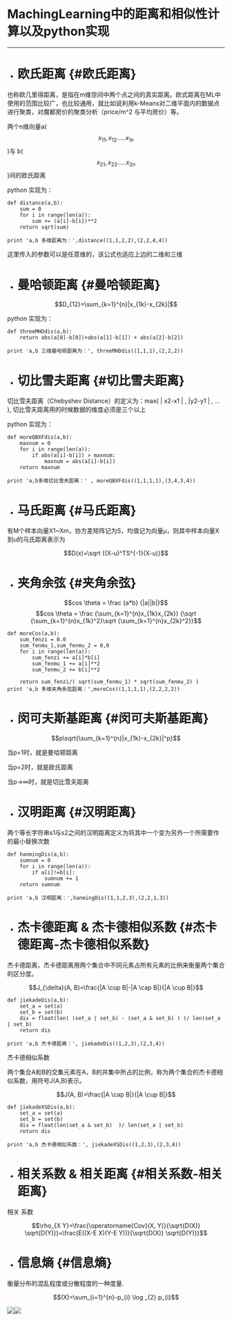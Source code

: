 # MachingLearning中的距离和相似性计算以及python实现

---

* # 欧氏距离 {#欧氏距离}

也称欧几里得距离，是指在m维空间中两个点之间的真实距离。欧式距离在ML中使用的范围比较广，也比较通用，就比如说利用k-Means对二维平面内的数据点进行聚类，对魔都房价的聚类分析（price/m^2 与平均房价）等。

两个n维向量a\($$x_{11},x_{12}.....x_{1n}$$\)与 b\($$x_{21},x_{22}.....x_{2n}$$\)间的欧氏距离

python 实现为：

```
def distance(a,b):
    sum = 0
    for i in range(len(a)):
        sum += (a[i]-b[i])**2
    return sqrt(sum)

print 'a,b 多维距离为：',distance((1,1,2,2),(2,2,4,4))
```

这里传入的参数可以是任意维的，该公式也适应上边的二维和三维

* # 曼哈顿距离 {#曼哈顿距离}

$$D_{12}=\sum_{k=1}^{n}|x_{1k}-x_{2k}|$$

python 实现为：

```
def threeMHDdis(a,b):
    return abs(a[0]-b[0])+abs(a[1]-b[1]) + abs(a[2]-b[2])

print 'a,b 三维曼哈顿距离为：', threeMHDdis((1,1,1),(2,2,2))
```

* # 切比雪夫距离 {#切比雪夫距离}

切比雪夫距离（Chebyshev Distance）的定义为：max\( \| x2-x1 \| , \|y2-y1 \| , … \), 切比雪夫距离用的时候数据的维度必须是三个以上

python 实现为：

```
def moreQBXFdis(a,b):
    maxnum = 0
    for i in range(len(a)):
        if abs(a[i]-b[i]) > maxnum:
            maxnum = abs(a[i]-b[i])
    return maxnum

print 'a,b多维切比雪夫距离：' , moreQBXFdis((1,1,1,1),(3,4,3,4))
```

* # 马氏距离 {#马氏距离}

有M个样本向量X1~Xm，协方差矩阵记为S，均值记为向量μ，则其中样本向量X到u的马氏距离表示为

$$D(x)=\sqrt {(X-u)^TS^{-1}(X-u)}$$

* # 夹角余弦 {#夹角余弦}

$$cos \theta = \frac {a*b} {|a||b|}$$  $$cos \theta = \frac {\sum_{k=1}^{n}x_{1k}x_{2k}} {\sqrt {\sum_{k=1}^{n}x_{1k}^2}\sqrt {\sum_{k=1}^{n}x_{2k}^2}}$$

```
def moreCos(a,b):
    sum_fenzi = 0.0
    sum_fenmu_1,sum_fenmu_2 = 0,0
    for i in range(len(a)):
        sum_fenzi += a[i]*b[i]
        sum_fenmu_1 += a[i]**2 
        sum_fenmu_2 += b[i]**2 

    return sum_fenzi/( sqrt(sum_fenmu_1) * sqrt(sum_fenmu_2) )
print 'a,b 多维夹角余弦距离：',moreCos((1,1,1,1),(2,2,2,2))
```

* # 闵可夫斯基距离 {#闵可夫斯基距离}

$$p\sqrt{\sum_{k=1}^{n}|x_{1k}-x_{2k}|^p}$$

当p=1时，就是曼哈顿距离

当p=2时，就是欧氏距离

当p→∞时，就是切比雪夫距离

* # 汉明距离 {#汉明距离}

两个等长字符串s1与s2之间的汉明距离定义为将其中一个变为另外一个所需要作的最小替换次数

```
def hanmingDis(a,b):
    sumnum = 0
    for i in range(len(a)):
        if a[i]!=b[i]:
            sumnum += 1
    return sumnum

print 'a,b 汉明距离：',hanmingDis((1,1,2,3),(2,2,1,3))
```

* # 杰卡德距离 & 杰卡德相似系数 {#杰卡德距离-杰卡德相似系数}

杰卡德距离，杰卡德距离用两个集合中不同元素占所有元素的比例来衡量两个集合的区分度。

$$J_{\delta}(A, B)=\frac{|A \cup B|-|A \cap B|}{|A \cup B|}$$

```
def jiekadeDis(a,b):
    set_a = set(a)
    set_b = set(b)
    dis = float(len( (set_a | set_b) - (set_a & set_b) ) )/ len(set_a | set_b)
    return dis

print 'a,b 杰卡德距离：', jiekadeDis((1,2,3),(2,3,4))
```

杰卡德相似系数

两个集合A和B的交集元素在A，B的并集中所占的比例，称为两个集合的杰卡德相似系数，用符号J\(A,B\)表示。

$$J(A, B)=\frac{|A \cap B|}{|A \cup B|}$$

```
def jiekadeXSDis(a,b):
    set_a = set(a)
    set_b = set(b)
    dis = float(len(set_a & set_b)  )/ len(set_a | set_b)
    return dis

print 'a,b 杰卡德相似系数：', jiekadeXSDis((1,2,3),(2,3,4))
```

* # 相关系数 & 相关距离 {#相关系数-相关距离}

相关 系数

$$\rho_{X Y}=\frac{\operatorname{Cov}(X, Y)}{\sqrt{D(X)} \sqrt{D(Y)}}=\frac{E((X-E X)(Y-E Y))}{\sqrt{D(X)} \sqrt{D(Y)}}$$

* # 信息熵 {#信息熵}

衡量分布的混乱程度或分散程度的一种度量.

$$(X)=\sum_{i=1}^{n}-p_{i} \log _{2} p_{i}$$

![](/assets/machinelearningdist1.png)![](/assets/machinelearingdist2.png)

